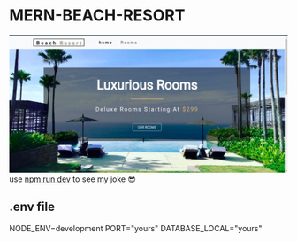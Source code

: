 # MERN-BEACH-RESORT
![GitHub Logo](/uploads/shot-1.png)
use [npm run dev](https://) to see my joke :sunglasses: 
## .env file
NODE_ENV=development
PORT="yours"
DATABASE_LOCAL="yours"
